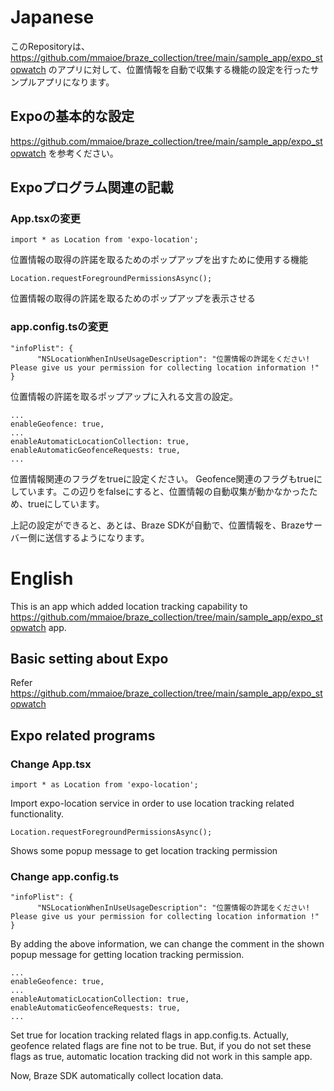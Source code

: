 
# Japanese

このRepositoryは、https://github.com/mmaioe/braze_collection/tree/main/sample_app/expo_stopwatch のアプリに対して、位置情報を自動で収集する機能の設定を行ったサンプルアプリになります。

## Expoの基本的な設定
https://github.com/mmaioe/braze_collection/tree/main/sample_app/expo_stopwatch を参考ください。

## Expoプログラム関連の記載

### App.tsxの変更

```
import * as Location from 'expo-location';
```
位置情報の取得の許諾を取るためのポップアップを出すために使用する機能

```
Location.requestForegroundPermissionsAsync();
```
位置情報の取得の許諾を取るためのポップアップを表示させる

### app.config.tsの変更

```
"infoPlist": {
      "NSLocationWhenInUseUsageDescription": "位置情報の許諾をください! Please give us your permission for collecting location information !"
}
```
位置情報の許諾を取るポップアップに入れる文言の設定。

```
...
enableGeofence: true,
...
enableAutomaticLocationCollection: true,
enableAutomaticGeofenceRequests: true,
...
```
位置情報関連のフラグをtrueに設定ください。
Geofence関連のフラグもtrueにしています。この辺りをfalseにすると、位置情報の自動収集が動かなかったため、trueにしています。

上記の設定ができると、あとは、Braze SDKが自動で、位置情報を、Brazeサーバー側に送信するようになります。

# English

This is an app which added location tracking capability to https://github.com/mmaioe/braze_collection/tree/main/sample_app/expo_stopwatch  app.

## Basic setting about Expo
Refer https://github.com/mmaioe/braze_collection/tree/main/sample_app/expo_stopwatch

## Expo related programs

### Change App.tsx

```
import * as Location from 'expo-location';
```
Import expo-location service in order to use location tracking related functionality.

```
Location.requestForegroundPermissionsAsync();
```
Shows some popup message to get location tracking permission

### Change app.config.ts

```
"infoPlist": {
      "NSLocationWhenInUseUsageDescription": "位置情報の許諾をください! Please give us your permission for collecting location information !"
}
```
By adding the above information, we can change the comment in the shown popup message for getting location tracking permission.

```
...
enableGeofence: true,
...
enableAutomaticLocationCollection: true,
enableAutomaticGeofenceRequests: true,
...
```
Set true for location tracking related flags in app.config.ts.
Actually, geofence related flags are fine not to be true. But, if you do not set these flags as true, automatic location tracking did not work in this sample app.

Now, Braze SDK automatically collect location data.